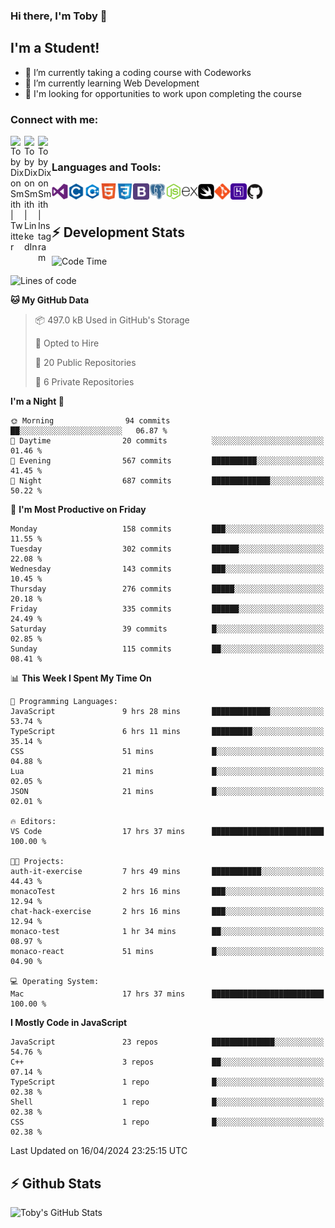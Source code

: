 ### Hi there, I'm Toby 👋

## I'm a Student!
- 🔭 I’m currently taking a coding course with Codeworks
- 🌱 I’m currently learning Web Development
- 💬 I'm looking for opportunities to work upon completing the course

### Connect with me:

[<img align="left" alt="Toby Dixon Smith | Twitter" width="22px" src="https://cdn.jsdelivr.net/npm/simple-icons@v3/icons/twitter.svg" />][twitter]
[<img align="left" alt="Toby Dixon Smith | LinkedIn" width="22px" src="https://cdn.jsdelivr.net/npm/simple-icons@v3/icons/linkedin.svg" />][linkedin]
[<img align="left" alt="Toby Dixon Smith | Instagram" width="22px" src="https://cdn.jsdelivr.net/npm/simple-icons@v3/icons/instagram.svg" />][instagram]

[twitter]: https://twitter.com/TobyDixonSmith1
[instagram]: https://www.instagram.com/toby_ds1/
[linkedin]: https://www.linkedin.com/in/toby-dixon-smith-4734331a3/

<br />

### Languages and Tools:

<img align="left" alt="Visual Studio Code" title="Visual Studio Code" width="26px" src="logos/visualstudio.png" />
<img align="left" alt="C" title="C" width="26px" src="logos/c.png" />
<img align="left" alt="C++" title="C++" width="26px" src="logos/c-plus.png" />
<img align="left" alt="HTML5" title="HTML 5" width="26px" src="logos/html.png" />
<img align="left" alt="CSS3" title="CSS 3" width="26px" src="logos/css3.png" />
<img align="left" alt="BootStrap" title="BootStrap" width="26px" src="logos/bootstrap.png" />
<img align="left" alt="PostgresSQL" title="PostgresSPQ" width="26px" src="logos/postgresql.png" />
<img align="left" alt="Node JS" title="Node JS" width="26px" src="logos/node-js.png" />
<img align="left" alt="Express" title="Express" width="26px" src="logos/express.png" />
<img align="left" alt="Swift" title="Swift" width="26px" src="logos/swift.png" />
<img align="left" alt="Git" title="Git" width="26px" src="logos/git.png" />
<img align="left" alt="Heroku" title="Heroku" width="26px" src="logos/heroku.png" />
<img align="left" alt="GitHub" title="GitHub" width="26px" src="logos/github.png" />
<br />
<br />

## :zap: Development Stats

<!--START_SECTION:waka-->
![Code Time](http://img.shields.io/badge/Code%20Time-409%20hrs%2048%20mins-blue)

![Lines of code](https://img.shields.io/badge/From%20Hello%20World%20I%27ve%20Written-1.5%20million%20lines%20of%20code-blue)

**🐱 My GitHub Data** 

> 📦 497.0 kB Used in GitHub's Storage 
 > 
> 💼 Opted to Hire
 > 
> 📜 20 Public Repositories 
 > 
> 🔑 6 Private Repositories 
 > 
**I'm a Night 🦉** 

```text
🌞 Morning                94 commits          ██░░░░░░░░░░░░░░░░░░░░░░░   06.87 % 
🌆 Daytime                20 commits          ░░░░░░░░░░░░░░░░░░░░░░░░░   01.46 % 
🌃 Evening                567 commits         ██████████░░░░░░░░░░░░░░░   41.45 % 
🌙 Night                  687 commits         █████████████░░░░░░░░░░░░   50.22 % 
```
📅 **I'm Most Productive on Friday** 

```text
Monday                   158 commits         ███░░░░░░░░░░░░░░░░░░░░░░   11.55 % 
Tuesday                  302 commits         ██████░░░░░░░░░░░░░░░░░░░   22.08 % 
Wednesday                143 commits         ███░░░░░░░░░░░░░░░░░░░░░░   10.45 % 
Thursday                 276 commits         █████░░░░░░░░░░░░░░░░░░░░   20.18 % 
Friday                   335 commits         ██████░░░░░░░░░░░░░░░░░░░   24.49 % 
Saturday                 39 commits          █░░░░░░░░░░░░░░░░░░░░░░░░   02.85 % 
Sunday                   115 commits         ██░░░░░░░░░░░░░░░░░░░░░░░   08.41 % 
```


📊 **This Week I Spent My Time On** 

```text
💬 Programming Languages: 
JavaScript               9 hrs 28 mins       █████████████░░░░░░░░░░░░   53.74 % 
TypeScript               6 hrs 11 mins       █████████░░░░░░░░░░░░░░░░   35.14 % 
CSS                      51 mins             █░░░░░░░░░░░░░░░░░░░░░░░░   04.88 % 
Lua                      21 mins             █░░░░░░░░░░░░░░░░░░░░░░░░   02.05 % 
JSON                     21 mins             █░░░░░░░░░░░░░░░░░░░░░░░░   02.01 % 

🔥 Editors: 
VS Code                  17 hrs 37 mins      █████████████████████████   100.00 % 

🐱‍💻 Projects: 
auth-it-exercise         7 hrs 49 mins       ███████████░░░░░░░░░░░░░░   44.43 % 
monacoTest               2 hrs 16 mins       ███░░░░░░░░░░░░░░░░░░░░░░   12.94 % 
chat-hack-exercise       2 hrs 16 mins       ███░░░░░░░░░░░░░░░░░░░░░░   12.94 % 
monaco-test              1 hr 34 mins        ██░░░░░░░░░░░░░░░░░░░░░░░   08.97 % 
monaco-react             51 mins             █░░░░░░░░░░░░░░░░░░░░░░░░   04.90 % 

💻 Operating System: 
Mac                      17 hrs 37 mins      █████████████████████████   100.00 % 
```

**I Mostly Code in JavaScript** 

```text
JavaScript               23 repos            ██████████████░░░░░░░░░░░   54.76 % 
C++                      3 repos             ██░░░░░░░░░░░░░░░░░░░░░░░   07.14 % 
TypeScript               1 repo              █░░░░░░░░░░░░░░░░░░░░░░░░   02.38 % 
Shell                    1 repo              █░░░░░░░░░░░░░░░░░░░░░░░░   02.38 % 
CSS                      1 repo              █░░░░░░░░░░░░░░░░░░░░░░░░   02.38 % 
```




 Last Updated on 16/04/2024 23:25:15 UTC
<!--END_SECTION:waka-->

## :zap: Github Stats

<img align="left" alt="Toby's GitHub Stats" src="http://github-readme-stats.tobyds.vercel.app/api?username=TobyDS&hide=stars,contribs&show_icons=true&theme=dark&hide_border=true" />
